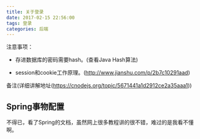```yaml
---
title: 关于登录
date: 2017-02-15 22:56:00
tags: 登录
categories: 后端
---
```


注意事项：
- 存进数据库的密码需要hash。(查看Java Hash算法)

- session和cookie工作原理。(http://www.jianshu.com/p/2b7c10291aad)

备注(详细讲解地址(https://cnodejs.org/topic/5671441a1d2912ce2a35aaa1))

## Spring事物配置

不得已，看了Spring的文档，虽然网上很多教程讲的很不错，难过的是我看不懂啊。 

